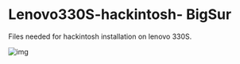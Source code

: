 # Lenovo330S-hackintosh- BigSur
Files needed for hackintosh installation on lenovo 330S.


![img](https://i.imgur.com/jPUZKG6.png)
